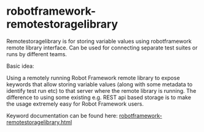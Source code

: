 # robotframework-remotestoragelibrary
Remotestoragelibrary is for storing variable values using robotframework remote library interface. Can be used for connecting separate test suites or runs by different teams.

Basic idea:

Using a remotely running Robot Framework remote library to expose keywords that allow storing variable values (along with some metadata to identify test run etc) to that server where the remote library is running. The difference to using some existing e.g. REST api based storage is to make the usage extremely easy for Robot Framework users.

Keyword documentation can be found here: <a href="robotframework-remotestoragelibrary.html">robotframework-remotestoragelibrary.html</a>